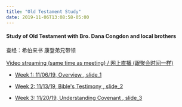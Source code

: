```yaml
---
title: "Old Testament Study"
date: 2019-11-06T13:08:58-05:00
---
```


#### Study of Old Testament  with Bro. Dana Congdon and local brothers 
查经：希伯来书 康登弟兄带领

[Video streaming (same time as meeting) / 网上直播 (跟聚会时间一样)](https://www.youtube.com/channel/UC7UZEHXdMH0Y3DwmdzITyow)

* [Week 1: 11/06/19, Overview ](https://youtu.be/nHVP9hS6llc?t=388) [, slide_1 ](/wed_study/slides/OT_study/1-OTstudyCBM2019_CHI.pdf) 

* [Week 2: 11/13/19, Bible's Testimony ](https://youtu.be/mgiYmTK_F14?t=573) [, slide_2](/wed_study/slides/OT_study/2-OTstudyCBM2019-CHI.pdf) 

* [Week 3: 11/20/19, Understanding Covenant ](https://youtu.be/MzEhuMWSAA8?t=943) [, slide_3](/wed_study/slides/OT_study/3-OTstudyCBM2019-CHI.pdf) 
